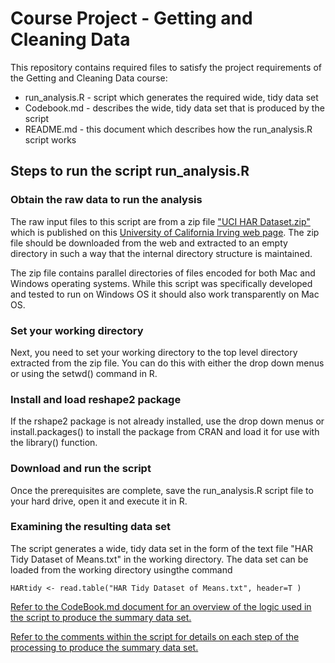 # Course Project - Getting and Cleaning Data

This repository contains required files to satisfy the project requirements of the Getting and Cleaning Data course:
* run_analysis.R - script which generates the required wide, tidy data set
* Codebook.md - describes the wide, tidy data set that is produced by the script
* README.md - this document which describes how the run_analysis.R script works

## Steps to run the script run_analysis.R

### Obtain the raw data to run the analysis

The raw input files to this script are from a zip file ["UCI HAR Dataset.zip"](https://d396qusza40orc.cloudfront.net/getdata%2Fprojectfiles%2FUCI%20HAR%20Dataset.zip) which is published on this [University of California Irving web page](http://archive.ics.uci.edu/ml/datasets/Human+Activity+Recognition+Using+Smartphones).  The zip file should be downloaded from the web and extracted to an empty directory in such a way that the internal directory structure is maintained.

The zip file contains parallel directories of files encoded for both Mac and Windows operating systems.  While this script was specifically developed and tested to run on Windows OS it should also work transparently on Mac OS.    

### Set your working directory

Next, you need to set your working directory to the top level directory extracted from the zip file. You can do this with either the drop down menus or using the setwd() command in R.

### Install and load reshape2 package

If the rshape2 package is not already installed, use the drop down menus or install.packages() to install the package from CRAN and load it for use with the library() function.

### Download and run the script

Once the prerequisites are complete, save the run_analysis.R script file to your hard drive, open it and execute it in R.

### Examining the resulting data set

The script generates a wide, tidy data set in the form of the text file "HAR Tidy Dataset of Means.txt" in the working directory.  The data set can be loaded from the working directory usingthe command 
```
HARtidy <- read.table("HAR Tidy Dataset of Means.txt", header=T )
```

[Refer to the CodeBook.md document for an overview of the logic used in the script to produce the summary data set.](https://github.com/pfurrow/GetCleanDataClassProject/blob/master/CodeBook.md)

[Refer to the comments within the script for details on each step of the processing to produce the summary data set.](https://github.com/pfurrow/GetCleanDataClassProject/blob/master/run_analysis.R)





